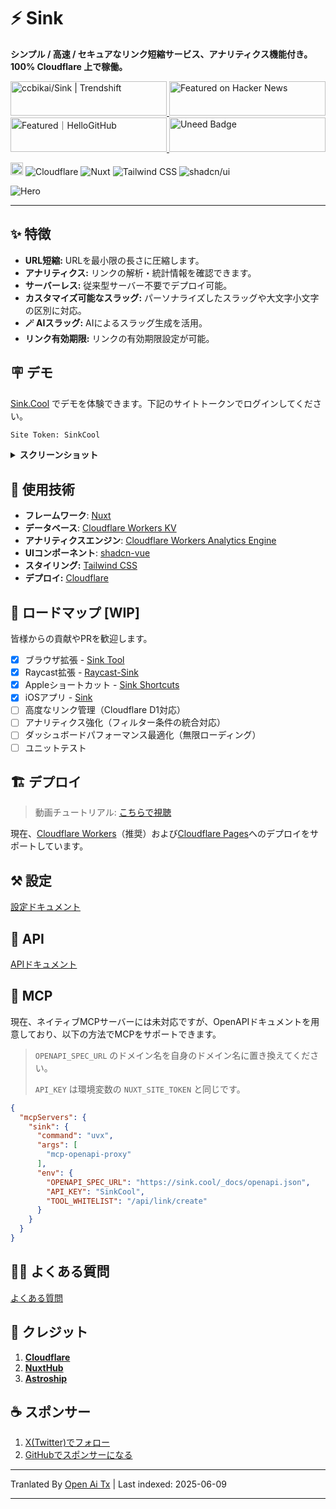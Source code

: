 # ⚡ Sink

**シンプル / 高速 / セキュアなリンク短縮サービス、アナリティクス機能付き。100% Cloudflare 上で稼働。**

<a href="https://trendshift.io/repositories/10421" target="_blank">
  <img
    src="https://trendshift.io/api/badge/repositories/10421"
    alt="ccbikai/Sink | Trendshift"
    width="250"
    height="55"
  />
</a>
<a href="https://news.ycombinator.com/item?id=40843683" target="_blank">
  <img
    src="https://hackernews-badge.vercel.app/api?id=40843683"
    alt="Featured on Hacker News"
    width="250"
    height="55"
  />
</a>
<a href="https://hellogithub.com/repository/57771fd91d1542c7a470959b677a9944" target="_blank">
  <img
    src="https://abroad.hellogithub.com/v1/widgets/recommend.svg?rid=57771fd91d1542c7a470959b677a9944&claim_uid=qi74Zp23wYKeAVB&theme=neutral"
    alt="Featured｜HelloGitHub"
    width="250"
    height="55"
  />
</a>
<a href="https://www.uneed.best/tool/sink" target="_blank">
  <img
    src="https://www.uneed.best/POTW1.png"
    alt="Uneed Badge"
    width="250"
    height="55"
  />
</a>

[<img src="https://devin.ai/assets/deepwiki-badge.png" alt="DeepWiki" height="20"/>](https://deepwiki.com/ccbikai/Sink)
![Cloudflare](https://img.shields.io/badge/Cloudflare-F69652?style=flat&logo=cloudflare&logoColor=white)
![Nuxt](https://img.shields.io/badge/Nuxt-00DC82?style=flat&logo=nuxtdotjs&logoColor=white)
![Tailwind CSS](https://img.shields.io/badge/Tailwind%20CSS-06B6D4?style=flat&logo=tailwindcss&logoColor=white)
![shadcn/ui](https://img.shields.io/badge/shadcn/ui-000000?style=flat&logo=shadcnui&logoColor=white)

![Hero](https://raw.githubusercontent.com/ccbikai/Sink/master/public/image.png)

----

## ✨ 特徴

- **URL短縮:** URLを最小限の長さに圧縮します。
- **アナリティクス:** リンクの解析・統計情報を確認できます。
- **サーバーレス:** 従来型サーバー不要でデプロイ可能。
- **カスタマイズ可能なスラッグ:** パーソナライズしたスラッグや大文字小文字の区別に対応。
- **🪄 AIスラッグ:** AIによるスラッグ生成を活用。
- **リンク有効期限:** リンクの有効期限設定が可能。

## 🪧 デモ

[Sink.Cool](https://sink.cool/dashboard) でデモを体験できます。下記のサイトトークンでログインしてください。

```txt
Site Token: SinkCool
```

<details>
  <summary><b>スクリーンショット</b></summary>
  <img alt="Analytics" src="https://raw.githubusercontent.com/ccbikai/Sink/master/docs/images/sink.cool_dashboard.png"/>
  <img alt="Links" src="https://raw.githubusercontent.com/ccbikai/Sink/master/docs/images/sink.cool_dashboard_links.png"/>
  <img alt="Link Analytics" src="https://raw.githubusercontent.com/ccbikai/Sink/master/docs/images/sink.cool_dashboard_link_slug.png"/>
</details>

## 🧱 使用技術

- **フレームワーク**: [Nuxt](https://nuxt.com/)
- **データベース**: [Cloudflare Workers KV](https://developers.cloudflare.com/kv/)
- **アナリティクスエンジン**: [Cloudflare Workers Analytics Engine](https://developers.cloudflare.com/analytics/)
- **UIコンポーネント**: [shadcn-vue](https://www.shadcn-vue.com/)
- **スタイリング:** [Tailwind CSS](https://tailwindcss.com/)
- **デプロイ:** [Cloudflare](https://www.cloudflare.com/)

## 🚗 ロードマップ [WIP]

皆様からの貢献やPRを歓迎します。

- [x] ブラウザ拡張
      - [Sink Tool](https://github.com/zhuzhuyule/sink-extension)
- [x] Raycast拡張
      - [Raycast-Sink](https://github.com/foru17/raycast-sink)
- [x] Appleショートカット
      - [Sink Shortcuts](https://s.search1api.com/sink001)
- [x] iOSアプリ
      - [Sink](https://apps.apple.com/app/id6745417598)
- [ ] 高度なリンク管理（Cloudflare D1対応）
- [ ] アナリティクス強化（フィルター条件の統合対応）
- [ ] ダッシュボードパフォーマンス最適化（無限ローディング）
- [ ] ユニットテスト

## 🏗️ デプロイ

> 動画チュートリアル: [こちらで視聴](https://www.youtube.com/watch?v=MkU23U2VE9E)

現在、[Cloudflare Workers](https://raw.githubusercontent.com/ccbikai/Sink/master/docs/deployment/workers.md)（推奨）および[Cloudflare Pages](https://raw.githubusercontent.com/ccbikai/Sink/master/docs/deployment/pages.md)へのデプロイをサポートしています。

## ⚒️ 設定

[設定ドキュメント](https://raw.githubusercontent.com/ccbikai/Sink/master/docs/configuration.md)

## 🔌 API

[APIドキュメント](https://raw.githubusercontent.com/ccbikai/Sink/master/docs/api.md)

## 🧰 MCP

現在、ネイティブMCPサーバーには未対応ですが、OpenAPIドキュメントを用意しており、以下の方法でMCPをサポートできます。

> `OPENAPI_SPEC_URL` のドメイン名を自身のドメイン名に置き換えてください。
>
> `API_KEY` は環境変数の `NUXT_SITE_TOKEN` と同じです。

```json
{
  "mcpServers": {
    "sink": {
      "command": "uvx",
      "args": [
        "mcp-openapi-proxy"
      ],
      "env": {
        "OPENAPI_SPEC_URL": "https://sink.cool/_docs/openapi.json",
        "API_KEY": "SinkCool",
        "TOOL_WHITELIST": "/api/link/create"
      }
    }
  }
}
```

## 🙋🏻 よくある質問

[よくある質問](https://raw.githubusercontent.com/ccbikai/Sink/master/docs/faqs.md)

## 💖 クレジット

1. [**Cloudflare**](https://www.cloudflare.com/)
2. [**NuxtHub**](https://hub.nuxt.com/)
3. [**Astroship**](https://astroship.web3templates.com/)

## ☕ スポンサー

1. [X(Twitter)でフォロー](https://404.li/kai)
2. [GitHubでスポンサーになる](https://github.com/sponsors/ccbikai)

---

Tranlated By [Open Ai Tx](https://github.com/OpenAiTx/OpenAiTx) | Last indexed: 2025-06-09

---
